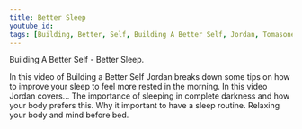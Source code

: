 ```yaml
---
title: Better Sleep
youtube_id: 
tags: [Building, Better, Self, Building A Better Self, Jordan, Tomasone, Jordan Tomasone, How to, How to improve your sleep, how to get better sleep, tips, self help, life tips, how to improve, personal improvement, how to sleep better, tips to improve sleep, how to get to better faster, how to fall asleep faster, how to wake up less in the night, tips to fall asleep fast, fall asleep fast, sleep, fall asleep, how to build a sleep schedule, how to have a healthy sleep schedule, healthy sleep tips, getting healthy sleep, tips to a healthier sleep]
---
```

Building A Better Self - Better Sleep.

In this video of Building a Better Self Jordan breaks down some tips on how to improve your sleep to feel more rested in the morning.
In this video Jordan covers...
The importance of sleeping in complete darkness and how your body prefers this.
Why it important to have a sleep routine.
Relaxing your body and mind before bed.
